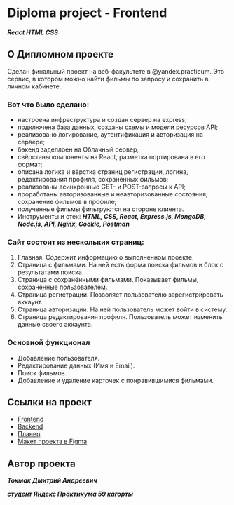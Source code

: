 # Diploma project - Frontend
**_React HTML CSS_**

## О Дипломном проекте
Сделан финальный проект на веб-факультете в @yandex.practicum. 
Это сервис, в котором можно найти фильмы по запросу и сохранить в личном кабинете.
### Вот что было сделано:
* настроена инфраструктура и создан сервер на express;
* подключена база данных, созданы схемы и модели ресурсов API;
* реализовано логирование, аутентификация и авторизация на сервере;
* бэкенд задеплоен на Облачный сервер;
* свёрстаны компоненты на React, разметка портирована в его формат;
* описана логика и вёрстка страниц регистрации, логина, редактирования профиля, сохранённых фильмов;
* реализованы асинхронные GET- и POST-запросы к API;
* проработаны авторизованные и неавторизованные состояния, сохранение фильмов в профиле;
* полученные фильмы фильтруются на стороне клиента.
* Инструменты и стек: **_HTML, CSS, React, Express.js, MongoDB, Node.js, API, Nginx, Cookie, Postman_**


### Сайт состоит из нескольких страниц:
1. Главная. Содержит информацию о выполненном проекте.
2. Страница с фильмами. На ней есть форма поиска фильмов и блок с результатами поиска.
3. Страница с сохранёнными фильмами. Показывает фильмы, сохранённые пользователем.
4. Страница регистрации. Позволяет пользователю зарегистрировать аккаунт.
5. Страница авторизации. На ней пользователь может войти в систему.
6. Страница редактирования профиля. Пользователь может изменить данные своего аккаунта.

### Основной функционал
- Добавление пользователя.
- Редактирование данных (Имя и Email).
- Поиск фильмов.
- Добавление и удаление карточек с понравившимися фильмами.


## Ссылки на проект
- [Frontend](https://diploma.e-tokmak.ru)
- [Backend](https://api.diploma.e-tokmak.ru)
- [Планер](https://www.notion.so/bbac09ef519a4a5dae81c4fd3c9ca8a0?v=b284217a977b4b4da035803a3f2c5622&pvs=4)
- [Макет проекта в Figma](https://disk.yandex.ru/d/OWzffpJIrTRPpQ)

## Автор проекта

**_Токмак Дмитрий Андреевич_**

**_студент Яндекс Практикума 59 кагорты_**
